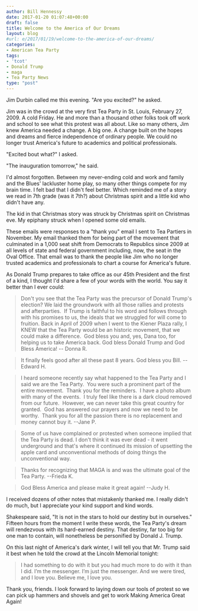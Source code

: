 ```yaml
---
author: Bill Hennessy
date: 2017-01-20 01:07:48+00:00
draft: false
title: Welcome to the America of Our Dreams
layout: blog
#url: e/2017/01/19/welcome-to-the-america-of-our-dreams/
categories:
- American Tea Party
tags:
- 'tcot'
- Donald Trump
- maga
- Tea Party News
type: "post"
---
```


Jim Durbin called me this evening. "Are you excited?" he asked.

Jim was in the crowd at the very first Tea Party in St. Louis, February 27, 2009. A cold Friday. He and more than a thousand other folks took off work and school to see what this protest was all about. Like so many others, Jim knew America needed a change. A big one. A change built on the hopes and dreams and fierce independence of ordinary people. We could no longer trust America's future to academics and political professionals.

"Excited bout what?" I asked.

"The inauguration tomorrow," he said.

I'd almost forgotten. Between my never-ending cold and work and family and the Blues' lackluster home play, so many other things compete for my brain time. I felt bad that I didn't feel better. Which reminded me of a story we read in 7th grade (was it 7th?) about Christmas spirit and a little kid who didn't have any.

The kid in that Christmas story was struck by Christmas spirit on Christmas eve. My epiphany struck when I opened some old emails.

These emails were responses to a "thank you" email I sent to Tea Partiers in November. My email thanked them for being part of the movement that culminated in a 1,000 seat shift from Democrats to Republics since 2009 at all levels of state and federal government including, now, the seat in the Oval Office. That email was to thank the people like Jim who no longer trusted academics and professionals to chart a course for America's future.

As Donald Trump prepares to take office as our 45th President and the first of a kind, I thought I'd share a few of your words with the world. You say it better than I ever could:



> 

> 
> Don't you see that the Tea Party was the precursor of Donald Trump's election? We laid the groundwork with all those rallies and protests and afterparties.  If Trump is faithful to his word and follows through with his promises to us, the ideals that we struggled for will come to fruition. Back in April of 2009 when I went to the Kiener Plaza rally, I KNEW that the Tea Party would be an historic movement, that we could make a difference.  God bless you and, yes, Dana too, for helping us to take America back. God bless Donald Trump and God Bless America! -- Donna R.
> 
> 

> 
> It finally feels good after all these past 8 years. God bless you Bill. -- Edward H.
> 
> 

> 
> I heard someone recently say what happened to the Tea Party and I said we are the Tea Party.  You were such a prominent part of the entire movement.  Thank you for the reminders.  I have a photo album with many of the events.  I truly feel like there is a dark cloud removed from our future.  However, we can never take this great country for granted.  God has answered our prayers and now we need to be worthy.  Thank you for all the passion there is no replacement and money cannot buy it. --Jane P.
> 
> 

> 
> Some of us have complained or protested when someone implied that the Tea Party is dead. I don't think it was ever dead - it went underground and that's where it continued its mission of upsetting the apple card and unconventional methods of doing things the unconventional way.
> 
> 

> 
> Thanks for recognizing that MAGA is and was the ultimate goal of the Tea Party. --Frieda K.
> 
> 

> 
> God Bless America and please make it great again! --Judy H.
> 
> 






I received dozens of other notes that mistakenly thanked me. I really didn't do much, but I appreciate your kind support and kind words.





Shakespeare said, "It is not in the stars to hold our destiny but in ourselves." Fifteen hours from the moment I write these words, the Tea Party's dream will rendezvous with its hard-earned destiny. That destiny, far too big for one man to contain, will nonetheless be personified by Donald J. Trump.





On this last night of America's dark winter, I will tell you that Mr. Trump said it best when he told the crowd at the Lincoln Memorial tonight:





> 

> 
> I had something to do with it but you had much more to do with it than I did. I’m the messenger. I’m just the messenger. And we were tired, and I love you. Believe me, I love you.
> 
> 






Thank you, friends. I look forward to laying down our tools of protest so we can pick up hammers and shovels and get to work Making America Great Again!
